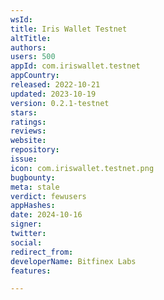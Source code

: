 ```yaml
---
wsId: 
title: Iris Wallet Testnet
altTitle: 
authors: 
users: 500
appId: com.iriswallet.testnet
appCountry: 
released: 2022-10-21
updated: 2023-10-19
version: 0.2.1-testnet
stars: 
ratings: 
reviews: 
website: 
repository: 
issue: 
icon: com.iriswallet.testnet.png
bugbounty: 
meta: stale
verdict: fewusers
appHashes: 
date: 2024-10-16
signer: 
twitter: 
social: 
redirect_from: 
developerName: Bitfinex Labs
features: 

---
```


